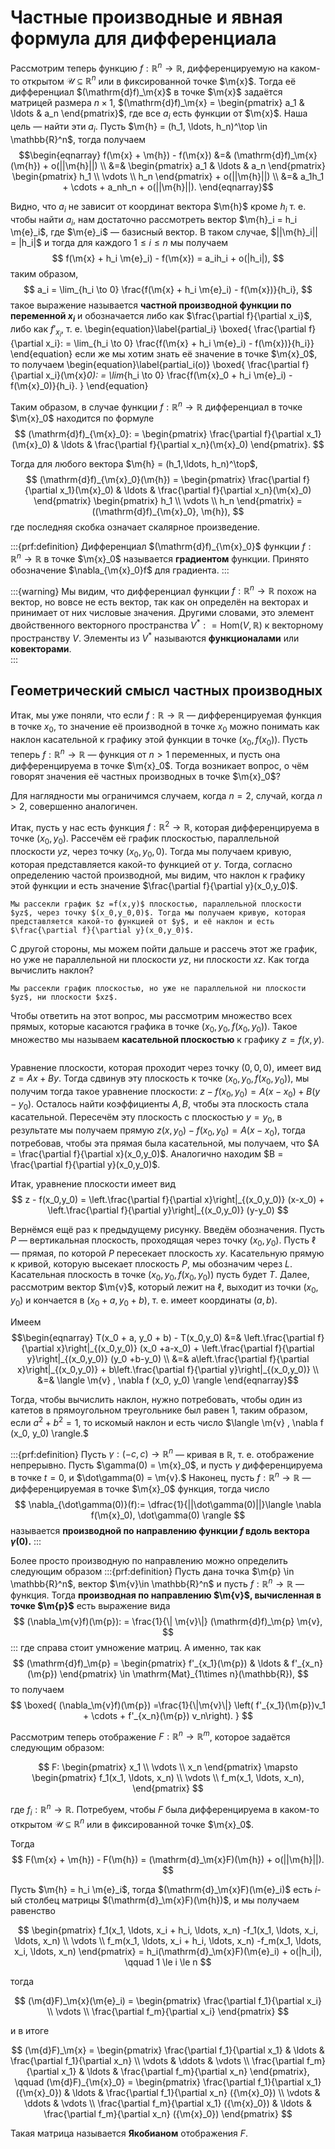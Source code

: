 # Частные производные и явная формула для дифференциала

Рассмотрим теперь функцию $f:\mathbb{R}^n \to \mathbb{R}$, дифференцируемую на каком-то открытом $\mathscr{U} \subseteq \mathbb{R}^n$ или в фиксированной точке $\m{x}$. Тогда её дифференциал $(\mathrm{d}f)_\m{x}$ в точке $\m{x}$ задаётся матрицей размера $n\times 1$, $(\mathrm{d}f)_\m{x} = \begin{pmatrix}
a_1 & \ldots & a_n
\end{pmatrix}$, где все $a_i$ есть функции от $\m{x}$. Наша цель — найти эти $a_i$. Пусть $\m{h} = (h_1, \ldots, h_n)^\top \in \mathbb{R}^n$, тогда получаем
$$\begin{eqnarray}
f(\m{x} + \m{h}) - f(\m{x}) &=& (\mathrm{d}f)_\m{x}(\m{h}) + o(||\m{h}||) \\
&=& \begin{pmatrix}
a_1 & \ldots & a_n
\end{pmatrix} \begin{pmatrix}
h_1 \\ \vdots \\ h_n  \end{pmatrix} + o(||\m{h}||) \\
&=& a_1h_1 + \cdots + a_nh_n + o(||\m{h}||).
\end{eqnarray}$$

Видно, что $a_i$ не зависит от координат вектора $\m{h}$ кроме $h_i$ т. е. чтобы найти $a_i$, нам достаточно рассмотреть вектор $\m{h}_i = h_i \m{e}_i$, где $\m{e}_i$ — базисный вектор. В таком случае, $||\m{h}_i|| = |h_i|$ и тогда для каждого $1 \le i \le n$ мы получаем
$$
f(\m{x} + h_i \m{e}_i) - f(\m{x}) = a_ih_i + o(|h_i|),
$$
таким образом, 
$$
a_i = \lim_{h_i \to 0} \frac{f(\m{x} + h_i \m{e}_i) - f(\m{x})}{h_i},
$$
такое выражение называется **частной производной функции по переменной $x_i$** и обозначается либо как $\frac{\partial f}{\partial x_i}$, либо как $f'_{x_i}$, т. е. 
\begin{equation}\label{partial_i}
\boxed{
\frac{\partial f}{\partial x_i}: = \lim_{h_i \to 0} \frac{f(\m{x} + h_i \m{e}_i) - f(\m{x})}{h_i}}    
\end{equation}
если же мы хотим знать её значение в точке $\m{x}_0$, то получаем
\begin{equation}\label{partial_i(o)}
\boxed{
\frac{\partial f}{\partial x_i}(\m{x}_0): = \lim_{h_i \to 0} \frac{f(\m{x}_0 + h_i \m{e}_i) - f(\m{x}_0)}{h_i}.
}
\end{equation}

Таким образом, в случае функции $f:\mathbb{R}^n \to \mathbb{R}$ дифференциал в точке $\m{x}_0$ находится по формуле
$$
(\mathrm{d}f)_{\m{x}_0}: = \begin{pmatrix}
\frac{\partial f}{\partial x_1}(\m{x}_0) & \ldots & \frac{\partial f}{\partial x_n}(\m{x}_0)
\end{pmatrix}.
$$

Тогда для любого вектора $\m{h} = (h_1,\ldots, h_n)^\top$,
$$
(\mathrm{d}f)_{\m{x}_0}(\m{h}) =  \begin{pmatrix}
\frac{\partial f}{\partial x_1}(\m{x}_0) & \ldots & \frac{\partial f}{\partial x_n}(\m{x}_0)
\end{pmatrix} \begin{pmatrix}
h_1 \\ \vdots \\ h_n
\end{pmatrix} = ((\mathrm{d}f)_{\m{x}_0}, \m{h}),
$$
где последняя скобка означает скалярное произведение.

:::{prf:definition}
Дифференциал $(\mathrm{d}f)_{\m{x}_0}$ функции $f: \mathbb{R}^n \to \mathbb{R}$ в точке $\m{x}_0$ называется **градиентом** функции. Принято обозначение $\nabla_{\m{x}_0}f$ для градиента.
:::

:::{warning}
Мы видим, что дифференциал функции $f:\mathbb{R}^n \to \mathbb{R}$ похож на вектор, но вовсе не есть вектор, так как он определён на векторах и принимает от них числовые значения. Другими словами, это элемент двойственного векторного пространства $V^*: = \mathrm{Hom}(V, \mathbb{R})$ к векторному пространству $V$. Элементы из $V^*$ называются **функционалами** или **ковекторами**.    
:::


## Геометрический смысл частных производных

Итак, мы уже поняли, что если $f:\mathbb{R} \to \mathbb{R}$ — дифференцируемая функция в точке $x_0$, то значение её производной в точке $x_0$ можно понимать как наклон касательной к графику этой функции в точке $(x_0, f(x_0))$. Пусть теперь $f:\mathbb{R}^n \to \mathbb{R}$ — функция от $n>1$ переменных, и пусть она дифференцируема в точке $\m{x}_0$. Тогда возникает вопрос, о чём говорят значения её частных производных в точке $\m{x}_0$?

Для наглядности мы ограничимся случаем, когда $n=2$, случай, когда $n >2$, совершенно аналогичен.

Итак, пусть у нас есть функция $f:\mathbb{R}^2 \to \mathbb{R}$, которая дифференцируема в точке $(x_0,y_0)$. Рассечём её график плоскостью, параллельной плоскости $yz$, через точку $(x_0,y_0,0)$. Тогда мы получаем кривую, которая представляется какой-то функцией от $y$. Тогда, согласно определению частой производной, мы видим, что наклон к графику этой функции и есть значение $\frac{\partial f}{\partial y}(x_0,y_0)$.

```{figure} ./images/partial_deri.jpg
Мы рассекли график $z =f(x,y)$ плоскостью, параллельной плоскости $yz$, через точку $(x_0,y_0,0)$. Тогда мы получаем кривую, которая представляется какой-то функцией от $y$, и её наклон и есть $\frac{\partial f}{\partial y}(x_0,y_0)$.
```

С другой стороны, мы можем пойти дальше и рассечь этот же график, но уже не параллельной ни плоскости $yz$, ни плоскости $xz$. Как тогда вычислить наклон?

```{figure} ./images/direction_der.jpg
Мы рассекли график плоскостью, но уже не параллельной ни плоскости $yz$, ни плоскости $xz$.
```

Чтобы ответить на этот вопрос, мы рассмотрим множество всех прямых, которые касаются графика в точке $(x_0, y_0, f(x_0,y_0))$. Такое множество мы называем **касательной плоскостью** к графику $z = f(x,y).$

```{figure} ./images/direction_der2.jpg

```

Уравнение плоскости, которая проходит через точку $(0,0,0)$, имеет вид $z = Ax + By$. Тогда сдвинув эту плоскость к точке $(x_0, y_0, f(x_0,y_0))$, мы получим тогда такое уравнение плоскости: $z - f(x_0,y_0) = A(x-x_0) + B(y-y_0)$. Осталось найти коэффициенты $A,B$, чтобы эта плоскость стала касательной. Пересечём эту плоскость с плоскостью $y=y_0$, в результате мы получаем прямую $z(x, y_0) - f(x_0,y_0) = A(x-x_0)$, тогда потребовав, чтобы эта прямая была касательной, мы получаем, что $A = \frac{\partial f}{\partial x}(x_0,y_0)$. Аналогично находим $B = \frac{\partial f}{\partial y}(x_0,y_0)$.

Итак, уравнение плоскости имеет вид
$$
z - f(x_0,y_0) = \left.\frac{\partial f}{\partial x}\right|_{(x_0,y_0)} (x-x_0) + \left.\frac{\partial f}{\partial y}\right|_{(x_0,y_0)} (y-y_0)
$$

Вернёмся ещё раз к предыдущему рисунку. Введём обозначения. Пусть $P$ — вертикальная плоскость, проходящая через точку $(x_0,y_0)$. Пусть $\ell$ — прямая, по которой $P$ пересекает плоскость $xy$. Касательную прямую к кривой, которую высекает плоскость $P$, мы обозначим через $L$. Касательная плоскость в точке $(x_0,y_0, f(x_0,y_0))$ пусть будет $T$. Далее, рассмотрим вектор $\m{v}$, который лежит на $\ell$, выходит из точки $(x_0,y_0)$ и кончается в $(x_0+a, y_0 +b)$, т. е. имеет координаты $(a,b)$.

Имеем
$$\begin{eqnarray}
T(x_0 + a, y_0 + b) - T(x_0,y_0) &=& \left.\frac{\partial f}{\partial x}\right|_{(x_0,y_0)} (x_0 +a-x_0) + \left.\frac{\partial f}{\partial y}\right|_{(x_0,y_0)} (y_0 +b-y_0) \\
&=& a\left.\frac{\partial f}{\partial x}\right|_{(x_0,y_0)} + b\left.\frac{\partial f}{\partial y}\right|_{(x_0,y_0)} \\
&=& \langle \m{v} , \nabla f (x_0, y_0) \rangle
\end{eqnarray}$$

Тогда, чтобы вычислить наклон, нужно потребовать, чтобы один из катетов в прямоугольном треугольнике был равен $1$, таким образом, если $a^2 + b^2 = 1$, то искомый наклон и есть число $\langle \m{v} , \nabla f (x_0, y_0) \rangle.$

:::{prf:definition}
Пусть $\gamma: (-c,c) \to \mathbb{R}^n$ — кривая в $\mathbb{R}$, т. е. отображение непрерывно. Пусть $\gamma(0) = \m{x}_0$, и пусть $\gamma$ дифференцируема в точке $t = 0$, и $\dot\gamma(0) = \m{v}.$ Наконец, пусть $f:\mathbb{R}^n \to \mathbb{R}$ — дифференцируемая в точке $\m{x}_0$ функция, тогда число 
$$
\nabla_{\dot\gamma(0)}(f):= \dfrac{1}{||\dot\gamma(0)||}\langle \nabla f(\m{x}_0), \dot\gamma(0) \rangle
$$
называется **производной по направлению функции $f$ вдоль вектора $\dot \gamma(0)$.**
:::


Более просто производную по направлению можно определить следующим образом
:::{prf:definition}
Пусть дана точка $\m{p} \in \mathbb{R}^n$, вектор $\m{v}\in \mathbb{R}^n$ и пусть $f:\mathbb{R}^n \to \mathbb{R}$ — функция. Тогда **производная по направлению $\m{v}$, вычисленная в точке $\m{p}$** есть выражение вида
$$
(\nabla_\m{v}f)(\m{p}): = \frac{1}{\| \m{v}\|} (\mathrm{d}f)_\m{p} \m{v},
$$
:::
где справа стоит умножение матриц. А именно, так как
$$
(\mathrm{d}f)_\m{p} = \begin{pmatrix}
f'_{x_1}(\m{p}) & \ldots & f'_{x_n}(\m{p})
\end{pmatrix} \in \mathrm{Mat}_{1\times n}(\mathbb{R}),
$$
то получаем
$$
\boxed{
(\nabla_\m{v}f)(\m{p}) =\frac{1}{\|\m{v}\|} \left(  f'_{x_1}(\m{p})v_1 + \cdots + f'_{x_n}(\m{p}) v_n\right).
}
$$



Рассмотрим теперь отображение $F: \mathbb{R}^n \to \mathbb{R}^m$, которое задаётся следующим образом:

$$
F: \begin{pmatrix}
x_1 \\ \vdots \\ x_n
\end{pmatrix} \mapsto 
\begin{pmatrix}
f_1(x_1, \ldots, x_n) \\ \vdots \\ f_m(x_1, \ldots, x_n),
\end{pmatrix}
$$

где $f_i:\mathbb{R}^n \to \mathbb{R}$. Потребуем, чтобы $F$ была дифференцируема в каком-то открытом $\mathscr{U} \subseteq \mathbb{R}^n$ или в фиксированной точке $\m{x}_0$. 

Тогда 
$$
F(\m{x} + \m{h}) - F(\m{h}) = (\mathrm{d}_\m{x}F)(\m{h}) + o(||\m{h}||).
$$

Пусть $\m{h} = h_i \m{e}_i$, тогда $(\mathrm{d}_\m{x}F)(\m{e}_i)$ есть $i$-ый столбец матрицы $(\mathrm{d}_\m{x}F)(\m{h})$, и мы получаем равенство

$$
\begin{pmatrix}
f_1(x_1, \ldots, x_i + h_i, \ldots, x_n) -f_1(x_1, \ldots, x_i, \ldots, x_n) \\
\vdots \\
f_m(x_1, \ldots, x_i + h_i, \ldots, x_n) -f_m(x_1, \ldots, x_i, \ldots, x_n)
\end{pmatrix} = h_i(\mathrm{d}_\m{x}F)(\m{e}_i) + o(|h_i|), \qquad 1 \le i \le n
$$

тогда

$$
(\m{d}F)_\m{x}(\m{e}_i) = \begin{pmatrix}
\frac{\partial f_1}{\partial x_i} \\ \vdots \\ \frac{\partial f_m}{\partial x_i}
\end{pmatrix}
$$

и в итоге

$$
(\m{d}F)_\m{x} = \begin{pmatrix}
\frac{\partial f_1}{\partial x_1} & \ldots & \frac{\partial f_1}{\partial x_n} \\
\vdots & \ddots & \vdots \\
\frac{\partial f_m}{\partial x_1} & \ldots & \frac{\partial f_m}{\partial x_n}
\end{pmatrix}, \qquad 
(\m{d}F)_{\m{x}_0} = \begin{pmatrix}
\frac{\partial f_1}{\partial x_1}({\m{x}_0}) & \ldots & \frac{\partial f_1}{\partial x_n} ({\m{x}_0}) \\
\vdots & \ddots & \vdots \\
\frac{\partial f_m}{\partial x_1} ({\m{x}_0}) & \ldots & \frac{\partial f_m}{\partial x_n} ({\m{x}_0})
\end{pmatrix}
$$

Такая матрица называется **Якобианом** отображения $F.$
